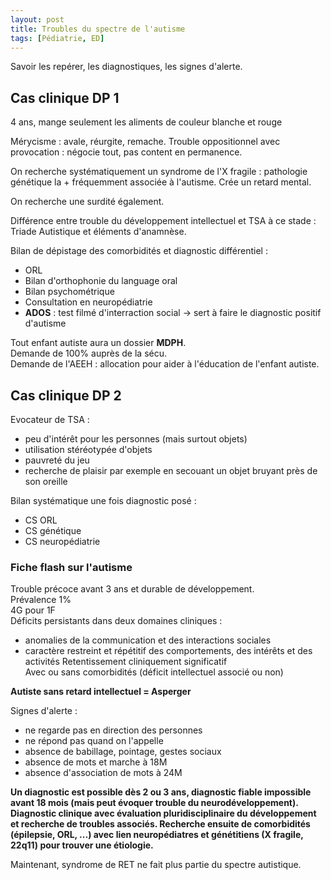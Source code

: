```yaml
---
layout: post
title: Troubles du spectre de l'autisme
tags: [Pédiatrie, ED]
---
```


Savoir les repérer, les diagnostiques, les signes d'alerte.

## Cas clinique DP 1

4 ans, mange seulement les aliments de couleur blanche et rouge

Mérycisme : avale, réurgite, remache.
Trouble oppositionnel avec provocation : négocie tout, pas content en permanence.

On recherche systématiquement un syndrome de l'X fragile : pathologie génétique la + fréquemment associée à l'autisme. Crée un retard mental.

On recherche une surdité également.

Différence entre trouble du développement intellectuel et TSA à ce stade :
Triade Autistique et éléments d'anamnèse.

Bilan de dépistage des comorbidités et diagnostic différentiel :
- ORL
- Bilan d'orthophonie du language oral
- Bilan psychométrique
- Consultation en neuropédiatrie
- **ADOS** : test filmé d'interraction social -> sert à faire le diagnostic positif d'autisme

Tout enfant autiste aura un dossier **MDPH**.  
Demande de 100% auprès de la sécu.  
Demande de l'AEEH : allocation pour aider à l'éducation de l'enfant autiste.

## Cas clinique DP 2

Evocateur de TSA :
- peu d'intérêt pour les personnes (mais surtout objets)
- utilisation stéréotypée d'objets
- pauvreté du jeu
- recherche de plaisir par exemple en secouant un objet bruyant près de son oreille

Bilan systématique une fois diagnostic posé :
- CS ORL
- CS génétique
- CS neuropédiatrie

### Fiche flash sur l'autisme

Trouble précoce avant 3 ans et durable de développement.  
Prévalence 1%  
4G pour 1F  
Déficits persistants dans deux domaines cliniques :
- anomalies de la communication et des interactions sociales
- caractère restreint et répétitif des comportements, des intérêts et des activités
Retentissement cliniquement significatif  
Avec ou sans comorbidités (déficit intellectuel associé ou non)

**Autiste sans retard intellectuel = Asperger**

Signes d'alerte :
- ne regarde pas en direction des personnes
- ne répond pas quand on l'appelle
- absence de babillage, pointage, gestes sociaux
- absence de mots et marche à 18M
- absence d'association de mots à 24M

**Un diagnostic est possible dès 2 ou 3 ans, diagnostic fiable impossible avant 18 mois (mais peut évoquer trouble du neurodéveloppement). Diagnostic clinique avec évaluation pluridisciplinaire du développement et recherche de troubles associés. Recherche ensuite de comorbidités (épilepsie, ORL, ...) avec lien neuropédiatres et génétitiens (X fragile, 22q11) pour trouver une étiologie.**

Maintenant, syndrome de RET ne fait plus partie du spectre autistique.
